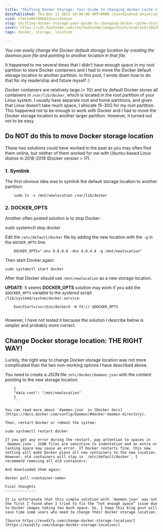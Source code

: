 ```yaml
---
title: "Shifting Docker Storage: Your Guide to changing docker cache storage"
datePublished: Thu Nov 11 2021 18:00:00 GMT+0000 (Coordinated Universal Time)
cuid: clmctw0kf00b612nvci1hdsyx
slug: shifting-docker-storage-your-guide-to-changing-docker-cache-storage
cover: https://cdn.hashnode.com/res/hashnode/image/stock/unsplash/jOqJbvo1P9g/upload/bf5e1b01777bac64bfd040f7e588edec.jpeg
tags: docker, storage, location

---
```



_You can easily change the Docker default storage location by creating the daemon.json file and pointing to another location in that file._

It happened to me several times that I didn’t have enough space in my root partition to store Docker containers and I had to move the Docker default storage location to another partition. In this post, I wrote down how to do that for my readership and future myself :)

Docker containers are relatively large (> 1G) and by default Docker stores all containers in `/var/lib/docker`, which is located in the root partition of your Linux system. I usually have separate root and home partitions, and given that Linux doesn’t take much space, I allocate 15-30G for my root partition. This happened not to be enough to work with Docker and I had to move the Docker storage location to another larger partition. However, it turned out not to be easy.

Do NOT do this to move Docker storage location
----------------------------------------------

These two solutions could have worked in the past as you may often find them online, but neither of them worked for me with Ubuntu-based Linux distros in 2018-2019 (Docker version > 17).

### 1\. Symlink

The first obvious idea was to symlink the default storage location to another partition:
```
    sudo ln -s /mnt/newlocation /var/lib/docker
```

### 2\. DOCKER\_OPTS

Another often posted solution is to stop Docker:

sudo systemctl stop docker
    

Edit the `/etc/default/docker` file by adding the new location with the `-g` in the `DOCKER_OPTS` line:

```
    DOCKER_OPTS="-dns 8.8.8.8 -dns 8.8.4.4 -g /mnt/newlocation"
 ```

Then start Docker again:
```
sudo systemctl start docker
```    

After that Docker should use `/mnt/newlocation` as a new storage location.

**UPDATE**: It seems **DOCKER\_OPTS** solution may work if you add the `$DOCKER_OPTS` variable to the _systemd_ script `/lib/systemd/system/docker.service`:
```
    ExecStart=/usr/bin/dockerd -H fd:// $DOCKER_OPTS
    
```
However, I have not tested it because the solution I describe below is simpler and probably more correct.

Change Docker storage location: THE RIGHT WAY!
----------------------------------------------

Luckily, the right way to change Docker storage location was not more complicated than the two non-working options I have described above.

You need to create a JSON file `/etc/docker/daemon.json` with the content pointing to the new storage location:
```
    {
    "data-root": "/mnt/newlocation"
    }
    ```

You can read more about `daemon.json` in [Docker docs](https://docs.docker.com/config/daemon/#docker-daemon-directory).

Then, restart Docker or reboot the system:
```
    sudo systemctl restart docker
    
```
If you get any error during the restart, pay attention to spaces in `daemon.json`. JSON files are sensitive to indentation and an extra or lacking space may cause an error. If Docker restarts fine, this new setting will make Docker place all new containers to the new location. However, old containers will stay in `/etc/default/docker`. I recommend removing all old containers:

And downloaded them again:
```
    docker pull <container-name>
    
```
Final thoughts
--------------

It is unfortunate that this simple solution with `daemon.json` was not the first I found when I tried to fix the “not enough space” issue due to Docker images taking too much space. So, I hope this blog post will save time some users who need to change their Docker storage location.

[Source https://evodify.com/change-docker-storage-location/](https://evodify.com/change-docker-storage-location/)


